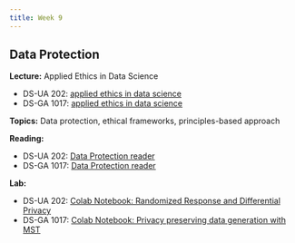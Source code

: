 ```yaml
---
title: Week 9
---
```


## Data Protection

**Lecture:** Applied Ethics in Data Science

* DS-UA 202: [applied ethics in data science](../../../assets/9_ethics_202.pdf)
* DS-GA 1017: [applied ethics in data science](../../../assets/9_Ethics_1017.pdf)

**Topics:** Data protection, ethical frameworks, principles-based approach

**Reading:**

* DS-UA 202: [Data Protection reader](../../../assets/protection_reader__ua202.pdf)
* DS-GA 1017: [Data Protection reader](../../../assets/protection_reader.pdf)

**Lab:**

* DS-UA 202: [Colab Notebook: Randomized Response and Differential Privacy](https://colab.research.google.com/drive/1iwMrCY2IvChUFbZv0DxJppCwl4TbEmJO?usp=sharing)
* DS-GA 1017: [Colab Notebook: Privacy preserving data generation with MST](https://colab.research.google.com/drive/14tpVNNuqmEtsS3yL9duvwyT1vBdrzODr?usp=sharing)
